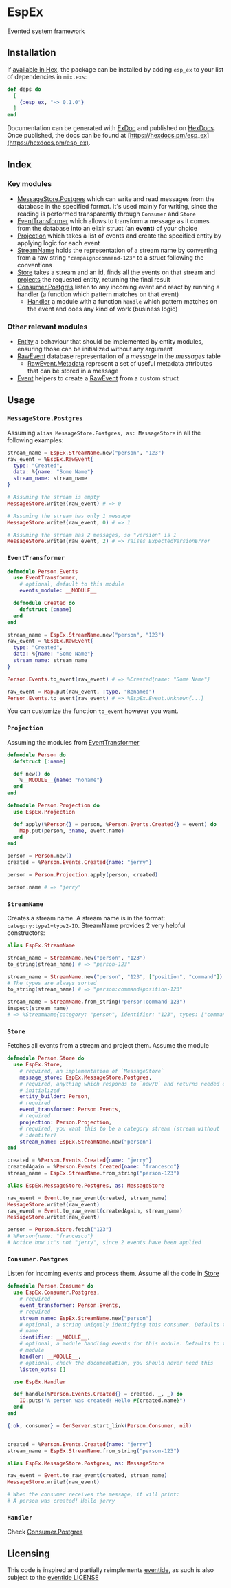 # EspEx

Evented system framework

## Installation

If [available in Hex](https://hex.pm/docs/publish), the package can be installed
by adding `esp_ex` to your list of dependencies in `mix.exs`:

```elixir
def deps do
  [
    {:esp_ex, "~> 0.1.0"}
  ]
end
```

Documentation can be generated with [ExDoc](https://github.com/elixir-lang/ex_doc)
and published on [HexDocs](https://hexdocs.pm). Once published, the docs can
be found at [https://hexdocs.pm/esp_ex](https://hexdocs.pm/esp_ex).

## Index

### Key modules

- [MessageStore.Postgres](#messagestorepostgres) which can write and
  read messages from the database in the specified format. It's used mainly for
  writing, since the reading is performed transparently through `Consumer` and
  `Store`
- [EventTransformer](#eventtransformer) which allows to transform a message as
  it comes from the database into an elixir struct (an **event**) of your
  choice
- [Projection](#projection) which takes a list of events and create the
  specified entity by applying logic for each event
- [StreamName](#streamname) holds the representation of a stream name by
  converting from a raw string `"campaign:command-123"` to a struct following
  the conventions
- [Store](#store) takes a stream and an id, finds all the events on that stream
  and [projects](#projection) the requested entity, returning the final result
- [Consumer.Postgres](#consumerpostgres) listen to any incoming event and
  react by running a handler (a function which pattern matches on that event)
  - [Handler](#handler) a module with a function `handle` which pattern matches
    on the event and does any kind of work (business logic)

### Other relevant modules

- [Entity](#entity) a behaviour that should be implemented by entity modules,
  ensuring those can be initialized without any argument
- [RawEvent](#rawevent) database representation of a _message_ in the
  _messages_ table
  - [RawEvent.Metadata](#raweventmetadata) represent a set of useful metadata
    attributes that can be stored in a message
- [Event](#event) helpers to create a [RawEvent](#rawevent) from a custom
  struct

## Usage

### `MessageStore.Postgres`

Assuming `alias MessageStore.Postgres, as: MessageStore` in all the following
examples:

```elixir
stream_name = EspEx.StreamName.new("person", "123")
raw_event = %EspEx.RawEvent{
  type: "Created",
  data: %{name: "Some Name"}
  stream_name: stream_name
}

# Assuming the stream is empty
MessageStore.write!(raw_event) # => 0

# Assuming the stream has only 1 message
MessageStore.write!(raw_event, 0) # => 1

# Assuming the stream has 2 messages, so "version" is 1
MessageStore.write!(raw_event, 2) # => raises ExpectedVersionError
```

### `EventTransformer`

```elixir
defmodule Person.Events
  use EventTransformer,
    # optional, default to this module
    events_module: __MODULE__

  defmodule Created do
    defstruct [:name]
  end
end

stream_name = EspEx.StreamName.new("person", "123")
raw_event = %EspEx.RawEvent{
  type: "Created",
  data: %{name: "Some Name"}
  stream_name: stream_name
}

Person.Events.to_event(raw_event) # => %Created{name: "Some Name"}

raw_event = Map.put(raw_event, :type, "Renamed")
Person.Events.to_event(raw_event) # => %EspEx.Event.Unknown{...}
```

You can customize the function `to_event` however you want.

### `Projection`

Assuming the modules from [EventTransformer](#eventtransformer)

```elixir
defmodule Person do
  defstruct [:name]

  def new() do
    %__MODULE__{name: "noname"}
  end
end

defmodule Person.Projection do
  use EspEx.Projection

  def apply(%Person{} = person, %Person.Events.Created{} = event) do
    Map.put(person, :name, event.name)
  end
end

person = Person.new()
created = %Person.Events.Created{name: "jerry"}

person = Person.Projection.apply(person, created)

person.name # => "jerry"
```

### `StreamName`

Creates a stream name. A stream name is in the format:
`category:type1+type2-ID`.
StreamName provides 2 very helpful constructors:

```elixir
alias EspEx.StreamName

stream_name = StreamName.new("person", "123")
to_string(stream_name) # => "person-123"

stream_name = StreamName.new("person", "123", ["position", "command"])
# The types are always sorted
to_string(stream_name) # => "person:command+position-123"

stream_name = StreamName.from_string("person:command-123")
inspect(stream_name)
# => %StreamName{category: "person", identifier: "123", types: ["command"]}
```

### `Store`

Fetches all events from a stream and project them. Assume the module

```elixir
defmodule Person.Store do
  use EspEx.Store,
    # required, an implementation of `MessageStore`
    message_store: EspEx.MessageStore.Postgres,
    # required, anything which responds to `new/0` and returns needed entity
    # initialized
    entity_builder: Person,
    # required
    event_transformer: Person.Events,
    # required
    projection: Person.Projection,
    # required, you want this to be a category stream (stream without
    # identifer)
    stream_name: EspEx.StreamName.new("person")
end

created = %Person.Events.Created{name: "jerry"}
createdAgain = %Person.Events.Created{name: "francesco"}
stream_name = EspEx.StreamName.from_string("person-123")

alias EspEx.MessageStore.Postgres, as: MessageStore

raw_event = Event.to_raw_event(created, stream_name)
MessageStore.write!(raw_event)
raw_event = Event.to_raw_event(createdAgain, stream_name)
MessageStore.write!(raw_event)

person = Person.Store.fetch("123")
# %Person{name: "francesco"}
# Notice how it's not "jerry", since 2 events have been applied
```

### `Consumer.Postgres`

Listen for incoming events and process them. Assume all the code in
[Store](#store)

```elixir
defmodule Person.Consumer do
  use EspEx.Consumer.Postgres,
    # required
    event_transformer: Person.Events,
    # required
    stream_name: EspEx.StreamName.new("person")
    # optional, a string uniquely identifying this consumer. Defaults to module
    # name
    identifier: __MODULE__,
    # optional, a module handling events for this module. Defaults to this
    # module
    handler: __MODULE__,
    # optional, check the documentation, you should never need this
    listen_opts: []

  use EspEx.Handler

  def handle(%Person.Events.Created{} = created, _, _) do
    IO.puts("A person was created! Hello #{created.name}")
  end
end

{:ok, consumer} = GenServer.start_link(Person.Consumer, nil)


created = %Person.Events.Created{name: "jerry"}
stream_name = EspEx.StreamName.from_string("person-123")

alias EspEx.MessageStore.Postgres, as: MessageStore

raw_event = Event.to_raw_event(created, stream_name)
MessageStore.write!(raw_event)

# When the consumer receives the message, it will print:
# A person was created! Hello jerry
```

### `Handler`

Check [Consumer.Postgres](#consumerpostgres)

## Licensing

This code is inspired and partially reimplements [eventide](https://eventide-project.org/), as such is also subject to the [eventide LICENSE](eventide-LICENSE)
